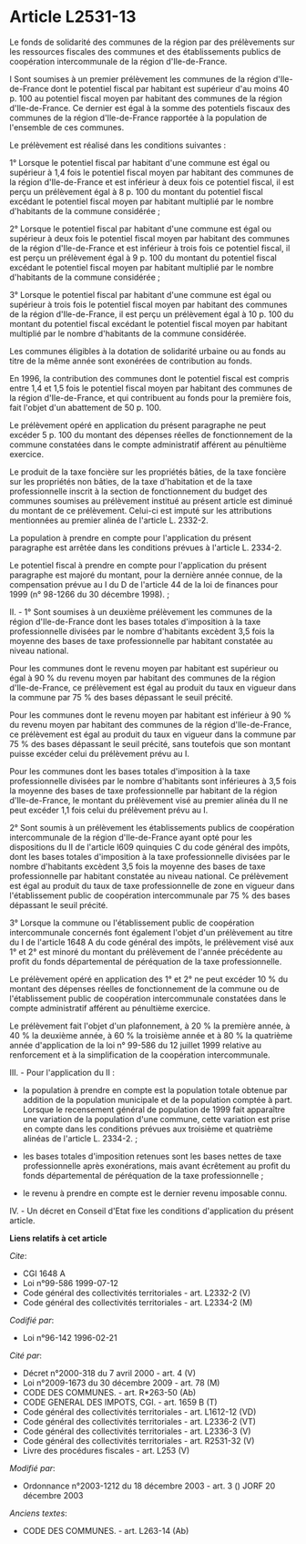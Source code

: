 # Article L2531-13

Le fonds de solidarité des communes de la région par des prélèvements sur les ressources fiscales des communes et des
établissements publics de coopération intercommunale de la région d'Ile-de-France.

I Sont soumises à un premier prélèvement les communes de la région d'Ile-de-France dont le potentiel fiscal par habitant est
supérieur d'au moins 40 p. 100 au potentiel fiscal moyen par habitant des communes de la région d'Ile-de-France. Ce dernier
est égal à la somme des potentiels fiscaux des communes de la région d'Ile-de-France rapportée à la population de l'ensemble
de ces communes.

Le prélèvement est réalisé dans les conditions suivantes :

1° Lorsque le potentiel fiscal par habitant d'une commune est égal ou supérieur à 1,4 fois le potentiel fiscal moyen par
habitant des communes de la région d'Ile-de-France et est inférieur à deux fois ce potentiel fiscal, il est perçu un
prélèvement égal à 8 p. 100 du montant du potentiel fiscal excédant le potentiel fiscal moyen par habitant multiplié par le
nombre d'habitants de la commune considérée ;

2° Lorsque le potentiel fiscal par habitant d'une commune est égal ou supérieur à deux fois le potentiel fiscal moyen par
habitant des communes de la région d'Ile-de-France et est inférieur à trois fois ce potentiel fiscal, il est perçu un
prélèvement égal à 9 p. 100 du montant du potentiel fiscal excédant le potentiel fiscal moyen par habitant multiplié par le
nombre d'habitants de la commune considérée ;

3° Lorsque le potentiel fiscal par habitant d'une commune est égal ou supérieur à trois fois le potentiel fiscal moyen par
habitant des communes de la région d'Ile-de-France, il est perçu un prélèvement égal à 10 p. 100 du montant du potentiel
fiscal excédant le potentiel fiscal moyen par habitant multiplié par le nombre d'habitants de la commune considérée.

Les communes éligibles à la dotation de solidarité urbaine ou au fonds au titre de la même année sont exonérées de
contribution au fonds.

En 1996, la contribution des communes dont le potentiel fiscal est compris entre 1,4 et 1,5 fois le potentiel fiscal moyen
par habitant des communes de la région d'Ile-de-France, et qui contribuent au fonds pour la première fois, fait l'objet d'un
abattement de 50 p. 100.

Le prélèvement opéré en application du présent paragraphe ne peut excéder 5 p. 100 du montant des dépenses réelles de
fonctionnement de la commune constatées dans le compte administratif afférent au pénultième exercice.

Le produit de la taxe foncière sur les propriétés bâties, de la taxe foncière sur les propriétés non bâties, de la taxe
d'habitation et de la taxe professionnelle inscrit à la section de fonctionnement du budget des communes soumises au
prélèvement institué au présent article est diminué du montant de ce prélèvement. Celui-ci est imputé sur les attributions
mentionnées au premier alinéa de l'article L. 2332-2.

La population à prendre en compte pour l'application du présent paragraphe est arrêtée dans les conditions prévues à
l'article L. 2334-2.

Le potentiel fiscal à prendre en compte pour l'application du présent paragraphe est majoré du montant, pour la dernière
année connue, de la compensation prévue au I du D de l'article 44 de la loi de finances pour 1999 (n° 98-1266 du 30 décembre
1998). ;

II. - 1° Sont soumises à un deuxième prélèvement les communes de la région d'Ile-de-France dont les bases totales
d'imposition à la taxe professionnelle divisées par le nombre d'habitants excèdent 3,5 fois la moyenne des bases de taxe
professionnelle par habitant constatée au niveau national.

Pour les communes dont le revenu moyen par habitant est supérieur ou égal à 90 % du revenu moyen par habitant des communes de
la région d'Ile-de-France, ce prélèvement est égal au produit du taux en vigueur dans la commune par 75 % des bases dépassant
le seuil précité.

Pour les communes dont le revenu moyen par habitant est inférieur à 90 % du revenu moyen par habitant des communes de la
région d'Ile-de-France, ce prélèvement est égal au produit du taux en vigueur dans la commune par 75 % des bases dépassant le
seuil précité, sans toutefois que son montant puisse excéder celui du prélèvement prévu au I.

Pour les communes dont les bases totales d'imposition à la taxe professionnelle divisées par le nombre d'habitants sont
inférieures à 3,5 fois la moyenne des bases de taxe professionnelle par habitant de la région d'Ile-de-France, le montant du
prélèvement visé au premier alinéa du II ne peut excéder 1,1 fois celui du prélèvement prévu au I.

2° Sont soumis à un prélèvement les établissements publics de coopération intercommunale de la région d'Ile-de-France ayant
opté pour les dispositions du II de l'article l609 quinquies C du code général des impôts, dont les bases totales
d'imposition à la taxe professionnelle divisées par le nombre d'habitants excèdent 3,5 fois la moyenne des bases de taxe
professionnelle par habitant constatée au niveau national. Ce prélèvement est égal au produit du taux de taxe professionnelle
de zone en vigueur dans l'établissement public de coopération intercommunale par 75 % des bases dépassant le seuil précité.

3° Lorsque la commune ou l'établissement public de coopération intercommunale concernés font également l'objet d'un
prélèvement au titre du I de l'article 1648 A du code général des impôts, le prélèvement visé aux 1° et 2° est minoré du
montant du prélèvement de l'année précédente au profit du fonds départemental de péréquation de la taxe professionnelle.

Le prélèvement opéré en application des 1° et 2° ne peut excéder 10 % du montant des dépenses réelles de fonctionnement de la
commune ou de l'établissement public de coopération intercommunale constatées dans le compte administratif afférent au
pénultième exercice.

Le prélèvement fait l'objet d'un plafonnement, à 20 % la première année, à 40 % la deuxième année, à 60 % la troisième année
et à 80 % la quatrième année d'application de la loi n° 99-586 du 12 juillet 1999 relative au renforcement et à la
simplification de la coopération intercommunale.

III. - Pour l'application du II :

- la population à prendre en compte est la population totale obtenue par addition de la population municipale et de la
population comptée à part. Lorsque le recensement général de population de 1999 fait apparaître une variation de la
population d'une commune, cette variation est prise en compte dans les conditions prévues aux troisième et quatrième alinéas
de l'article L. 2334-2. ;

- les bases totales d'imposition retenues sont les bases nettes de taxe professionnelle après exonérations, mais avant
écrêtement au profit du fonds départemental de péréquation de la taxe professionnelle ;

- le revenu à prendre en compte est le dernier revenu imposable connu.

IV. - Un décret en Conseil d'Etat fixe les conditions d'application du présent article.

**Liens relatifs à cet article**

_Cite_:

  - CGI 1648 A
  - Loi n°99-586 1999-07-12
  - Code général des collectivités territoriales - art. L2332-2 (V)
  - Code général des collectivités territoriales - art. L2334-2 (M)

_Codifié par_:

  - Loi n°96-142 1996-02-21

_Cité par_:

  - Décret n°2000-318 du 7 avril 2000 - art. 4 (V)
  - Loi n°2009-1673 du 30 décembre 2009 - art. 78 (M)
  - CODE DES COMMUNES. - art. R*263-50 (Ab)
  - CODE GENERAL DES IMPOTS, CGI. - art. 1659 B (T)
  - Code général des collectivités territoriales - art. L1612-12 (VD)
  - Code général des collectivités territoriales - art. L2336-2 (VT)
  - Code général des collectivités territoriales - art. L2336-3 (V)
  - Code général des collectivités territoriales - art. R2531-32 (V)
  - Livre des procédures fiscales - art. L253 (V)

_Modifié par_:

  - Ordonnance n°2003-1212 du 18 décembre 2003 - art. 3 () JORF 20 décembre 2003

_Anciens textes_:

  - CODE DES COMMUNES. - art. L263-14 (Ab)
